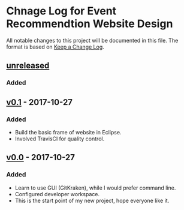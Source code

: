 # Chnage Log for Event Recommendtion Website Design
All notable changes to this project will be documented in this file.
The format is based on [Keep a Change Log](http://keepachangelog.com/).

## [unreleased]
### Added

## [v0.1] - 2017-10-27
### Added
- Build the basic frame of website in Eclipse.
- Involved TravisCI for quality control.

## [v0.0] - 2017-10-27
### Added
- Learn to use GUI (GitKraken), while I would prefer command line.
- Configured developer workspace.
- This is the start point of my new project, hope everyone like it.

[unreleased]: https://github.com/infsci2560sp17/full-stack-web-DukeCode/compare/v0.1...head
[v0.1]: https://github.com/DukeCode/Java-Web-Application---Event-Recommendation/compare/v0.0...v0.1
[v0.0]: https://github.com/DukeCode/Java-Web-Application---Event-Recommendation/compare/...v0.0
